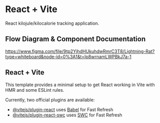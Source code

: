 # React + Vite
React kilojule/kilocalorie tracking application.

## Flow Diagram & Component Documentation
https://www.figma.com/file/9tp2YjhdHUkuhdwRmrC3T8/Lightning-Rat?type=whiteboard&node-id=0%3A1&t=lp8wrnamLWPBkJ7a-1

## React + Vite

This template provides a minimal setup to get React working in Vite with HMR and some ESLint rules.

Currently, two official plugins are available:

- [@vitejs/plugin-react](https://github.com/vitejs/vite-plugin-react/blob/main/packages/plugin-react/README.md) uses [Babel](https://babeljs.io/) for Fast Refresh
- [@vitejs/plugin-react-swc](https://github.com/vitejs/vite-plugin-react-swc) uses [SWC](https://swc.rs/) for Fast Refresh
